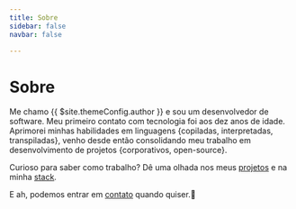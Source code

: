 ```yaml
---
title: Sobre
sidebar: false
navbar: false

---
```

# Sobre

Me chamo {{ $site.themeConfig.author }} e sou um desenvolvedor de software. Meu primeiro contato com tecnologia foi aos dez anos de idade. Aprimorei minhas habilidades em linguagens {copiladas, interpretadas, transpiladas}, venho desde então consolidando meu trabalho em desenvolvimento de projetos {corporativos, open-source}.

Curioso para saber como trabalho? Dê uma olhada nos meus [projetos](https://camilarody.me/projetos) e na minha [stack](https://camilarody.me/stack).

E ah, podemos entrar em [contato](https://camilarody.me/contato) quando quiser.🙂